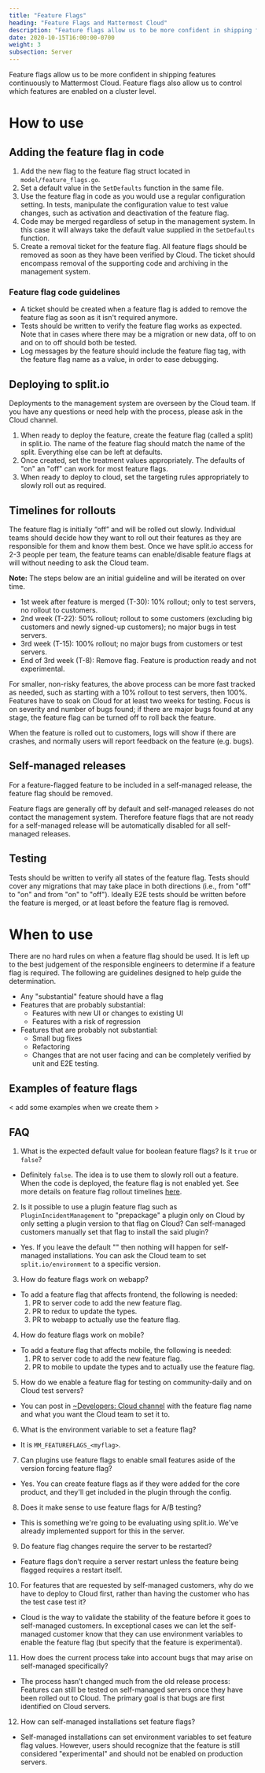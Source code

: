 ```yaml
---
title: "Feature Flags"
heading: "Feature Flags and Mattermost Cloud"
description: "Feature flags allow us to be more confident in shipping features continuously to Mattermost Cloud. Find out why."
date: 2020-10-15T16:00:00-0700
weight: 3
subsection: Server
---
```



Feature flags allow us to be more confident in shipping features continuously to Mattermost Cloud. Feature flags also allow us to control which features are enabled on a cluster level.

# How to use

## Adding the feature flag in code

1. Add the new flag to the feature flag struct located in `model/feature_flags.go`.
2. Set a default value in the `SetDefaults` function in the same file.
3. Use the feature flag in code as you would use a regular configuration setting. In tests, manipulate the configuration value to test value changes, such as activation and deactivation of the feature flag.
4. Code may be merged regardless of setup in the management system. In this case it will always take the default value supplied in the `SetDefaults` function.
5. Create a removal ticket for the feature flag. All feature flags should be removed as soon as they have been verified by Cloud. The ticket should encompass removal of the supporting code and archiving in the management system.

### Feature flag code guidelines

- A ticket should be created when a feature flag is added to remove the feature flag as soon as it isn't required anymore.
- Tests should be written to verify the feature flag works as expected. Note that in cases where there may be a migration or new data, off to on and on to off should both be tested.
- Log messages by the feature should include the feature flag tag, with the feature flag name as a value, in order to ease debugging.

## Deploying to split.io

Deployments to the management system are overseen by the Cloud team. If you have any questions or need help with the process, please ask in the Cloud channel.

1. When ready to deploy the feature, create the feature flag (called a split) in split.io. The name of the feature flag should match the name of the split. Everything else can be left at defaults.
2. Once created, set the treatment values appropriately. The defaults of "on" an "off" can work for most feature flags.
3. When ready to deploy to cloud, set the targeting rules appropriately to slowly roll out as required. 

## Timelines for rollouts

The feature flag is initially “off” and will be rolled out slowly. Individual teams should decide how they want to roll out their features as they are responsible for them and know them best. Once we have split.io access for 2-3 people per team, the feature teams can enable/disable feature flags at will without needing to ask the Cloud team. 

**Note:** The steps below are an initial guideline and will be iterated on over time.

 - 1st week after feature is merged (T-30): 10% rollout; only to test servers, no rollout to customers.
 - 2nd week (T-22): 50% rollout; rollout to some customers (excluding big customers and newly signed-up customers); no major bugs in test servers.
 - 3rd week (T-15): 100% rollout; no major bugs from customers or test servers. 
 - End of 3rd week (T-8): Remove flag. Feature is production ready and not experimental.

For smaller, non-risky features, the above process can be more fast tracked as needed, such as starting with a 10% rollout to test servers, then 100%.
Features have to soak on Cloud for at least two weeks for testing. Focus is on severity and number of bugs found; if there are major bugs found at any stage, the feature flag can be turned off to roll back the feature.

When the feature is rolled out to customers, logs will show if there are crashes, and normally users will report feedback on the feature (e.g. bugs).

## Self-managed releases

For a feature-flagged feature to be included in a self-managed release, the feature flag should be removed.

Feature flags are generally off by default and self-managed releases do not contact the management system. Therefore feature flags that are not ready for a self-managed release will be automatically disabled for all self-managed releases.

## Testing

Tests should be written to verify all states of the feature flag. Tests should cover any migrations that may take place in both directions (i.e., from "off" to "on" and from "on" to "off"). Ideally E2E tests should be written before the feature is merged, or at least before the feature flag is removed.

# When to use

There are no hard rules on when a feature flag should be used. It is left up to the best judgement of the responsible engineers to determine if a feature flag is required. The following are guidelines designed to help guide the determination.

- Any "substantial" feature should have a flag
- Features that are probably substantial:
    - Features with new UI or changes to existing UI
    - Features with a risk of regression
- Features that are probably not substantial:
    - Small bug fixes
    - Refactoring
    - Changes that are not user facing and can be completely verified by unit and E2E testing.

## Examples of feature flags

< add some examples when we create them >

## FAQ

1. What is the expected default value for boolean feature flags? Is it `true` or `false`?
 - Definitely `false`. The idea is to use them to slowly roll out a feature. When the code is deployed, the feature flag is not enabled yet. See more details on feature flag rollout timelines [here](https://developers.mattermost.com/contribute/server/feature-flags/#timelines-for-rollouts).

2. Is it possible to use a plugin feature flag such as `PluginIncidentManagement` to "prepackage" a plugin only on Cloud by only setting a plugin version to that flag on Cloud? Can self-managed customers manually set that flag to install the said plugin?
 - Yes. If you leave the default "" then nothing will happen for self-managed installations. You can ask the Cloud team to set ``split.io/environment`` to a specific version.

3. How do feature flags work on webapp?
 - To add a feature flag that affects frontend, the following is needed: 
    1. PR to server code to add the new feature flag. 
    2. PR to redux to update the types. 
    3. PR to webapp to actually use the feature flag.

4. How do feature flags work on mobile?
 - To add a feature flag that affects mobile, the following is needed: 
    1. PR to server code to add the new feature flag. 
    2. PR to mobile to update the types and to actually use the feature flag.

5. How do we enable a feature flag for testing on community-daily and on Cloud test servers?
 - You can post in [~Developers: Cloud channel](https://community.mattermost.com/core/channels/cloud) with the feature flag name and what you want the Cloud team to set it to.

6. What is the environment variable to set a feature flag?
 - It is `MM_FEATUREFLAGS_<myflag>`.

7. Can plugins use feature flags to enable small features aside of the version forcing feature flag?
 - Yes. You can create feature flags as if they were added for the core product, and they'll get included in the plugin through the config.

8. Does it make sense to use feature flags for A/B testing?
 - This is something we're going to be evaluating using split.io. We've already implemented support for this in the server.

9. Do feature flag changes require the server to be restarted?
 - Feature flags don’t require a server restart unless the feature being flagged requires a restart itself.

10. For features that are requested by self-managed customers, why do we have to deploy to Cloud first, rather than having the customer who has the test case test it?
 - Cloud is the way to validate the stability of the feature before it goes to self-managed customers. In exceptional cases we can let the self-managed customer know that they can use environment variables to enable the feature flag (but specify that the feature is experimental).

11. How does the current process take into account bugs that may arise on self-managed specifically?
 - The process hasn’t changed much from the old release process: Features can still be tested on self-managed servers once they have been rolled out to Cloud. The primary goal is that bugs are first identified on Cloud servers.

12. How can self-managed installations set feature flags?
 - Self-managed installations can set environment variables to set feature flag values. However, users should recognize that the feature is still considered "experimental" and should not be enabled on production servers.
